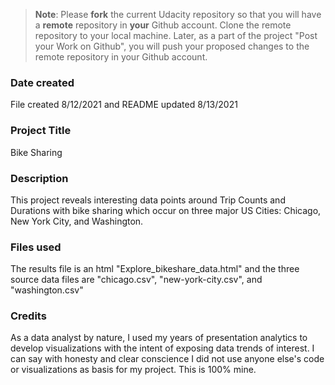 >**Note**: Please **fork** the current Udacity repository so that you will have a **remote** repository in **your** Github account. Clone the remote repository to your local machine. Later, as a part of the project "Post your Work on Github", you will push your proposed changes to the remote repository in your Github account.

### Date created
File created 8/12/2021 and README updated 8/13/2021

### Project Title
Bike Sharing

### Description
This project reveals interesting data points around Trip Counts and Durations with bike sharing which occur on three major US Cities: Chicago, New York City, and Washington.

### Files used
The results file is an html "Explore_bikeshare_data.html" and the three source data files are "chicago.csv", "new-york-city.csv", and "washington.csv"

### Credits
As a data analyst by nature, I used my years of presentation analytics to develop visualizations with the intent of exposing data trends of interest.  I can say with honesty and clear conscience I did not use anyone else's code or visualizations as basis for my project.  This is 100% mine.
